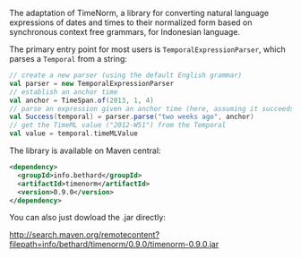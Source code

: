 The adaptation of TimeNorm, a library for converting natural language expressions of dates and times to their normalized form based on synchronous context free grammars, for Indonesian language.

The primary entry point for most users is `TemporalExpressionParser`, which
parses a `Temporal` from a string:

```scala
// create a new parser (using the default English grammar)
val parser = new TemporalExpressionParser
// establish an anchor time
val anchor = TimeSpan.of(2013, 1, 4)
// parse an expression given an anchor time (here, assuming it succeeds)
val Success(temporal) = parser.parse("two weeks ago", anchor)
// get the TimeML value ("2012-W51") from the Temporal
val value = temporal.timeMLValue
```

The library is available on Maven central:

```xml
<dependency>
  <groupId>info.bethard</groupId>
  <artifactId>timenorm</artifactId>
  <version>0.9.0</version>
</dependency>
```

You can also just dowload the .jar directly:

http://search.maven.org/remotecontent?filepath=info/bethard/timenorm/0.9.0/timenorm-0.9.0.jar
 
